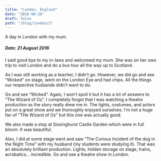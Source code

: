 ```yaml
---
title: "London, England"
date: "2016-08-26"
draft: false
path: "/blog/london/2"
---
```


A day in London with my mum.

<h5>Date: 21 August 2016</h5>

<p>
  I said good bye to my in-laws and welcomed my mum. She was on her own trip to visit London and do a bus tour all the way up to Scotland.
</p>

<p>
  As I was still working as a teacher, I didn’t go. However, we did go and see “Wicked” on stage, went on the London Eye and had chips. All the things our respective husbands didn't want to do.
</p>

<p>
  Go and see “Wicked”. Again, I won’t spoil it but it has a lot of answers to “The Wizard of Oz”. I completely forgot that I was watching a theatre production as the story really drew me in. The lights, costumes, and actors put on a great show and we thoroughly enjoyed ourselves. I'm not a huge fan of "THe Wizard of Oz" but this one was actually good.
</p>

<p>
  We also made a stop at Sissinghurst Castle Garden which were in full bloom. It was beautiful.
</p>

<p>
  Also, I did at some stage went and saw “The Curious Incident of the dog in the Night Time” with my husband (my students were studying it). That was an absolutely brilliant production. Lights, hidden storage on stage, trains, acrobatics… incredible. Go and see a theatre show in London.
</p>

<br>
